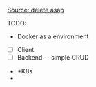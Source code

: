 [Source: delete asap](https://docs.google.com/document/d/1WJAk6iOF9-p_oI_3BIixNjGZSgIWYwvCZUFv7dBvc1w/edit)


TODO: 
- Docker as a environment
-[ ] Client
-[ ] Backend
-- simple CRUD

- *K8s
- 
